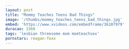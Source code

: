 ```yaml
---
layout: post
title: "Mommy Teaches Teens Bad Things"
image: '/thumbs/mommy_teaches_teens_bad_things.jpg'
embed: 'https://www.xvideos.com/embedframe/36107979'
duracao: 1560
tags: 'lesbian threesome mom momteachsex'
pornstars: reagan-foxx
---
```

